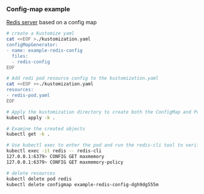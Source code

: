 ### Config-map example

[Redis server](https://kubernetes.io/docs/tutorials/configuration/configure-redis-using-configmap/) based on a config map

```bash
# create a Kustomize yaml
cat <<EOF >./kustomization.yaml
configMapGenerator:
- name: example-redis-config
  files:
  - redis-config
EOF

# Add redi pod resource config to the kustomization.yaml
cat <<EOF >>./kustomization.yaml
resources:
- redis-pod.yaml
EOF

# Apply the kustomization directory to create both the ConfigMap and Pod objects
kubectl apply -k .

# Examine the created objects
kubectl get -k .

# Use kubectl exec to enter the pod and run the redis-cli tool to verify that the configuration was correctly applied
kubectl exec -it redis -- redis-cli
127.0.0.1:6379> CONFIG GET maxmemory
127.0.0.1:6379> CONFIG GET maxmemory-policy

# delete resources
kubectl delete pod redis
kubectl delete configmap example-redis-config-dgh9dg555m
```